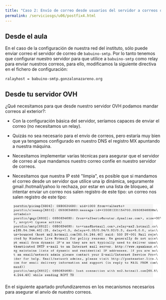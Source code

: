 ```yaml
---
title: "Caso 2: Envío de correo desde usuarios del servidor a correos de internet"
permalink: /serviciosgs/u06/postfix4.html
---
```


## Desde el aula

En el caso de la configuración de nuestra red del instituto, sólo puede enviar correo el servidor de correo de `babuino-smtp`. Por lo tanto tenemos que configurar nuestro servidor para que utilice a `babuino-smtp` como relay para enviar nuestros correos, para ello, modificamos la siguiente directiva en el fichero de configuración:

	ralayhost = babuino-smtp.gonzalonazareno.org


## Desde tu servidor OVH

¿Qué necesitamos para que desde nuestro servidor OVH podamos mandar correos al exterior?:

* Con la configuración básica del servidor, seríamos capaces de enviar el correo (no necesitamos un relay).
* Quizás no sea necesario para el envío de correos, pero estaría muy bien que ya tengamos configurado en nuestro DNS el registro MX apuntando a nuestra máquina.
* Necesitamos implementar varias técnicas para asegurar que el servidor de correo al que mandamos nuestro correo confíe en nuestro servidor de correos.
* Necesitamos que nuestra IP esté "limpia", es posible que si mandamos el correo desde un servidor que utilice una ip dinámica, seguramente gmail /hotmail/yahoo lo rechaza, por estar en una lista de bloqueo, al intentar enviar un correo nos salen registro de este tipo:
 un correo nos salen registro de este tipo:

	![postfix6](img/postfix4.jpg)

En el siguiente apartado profundizaremos en los mecanismos necesarios para asegurar el anvío de nuestro correos.